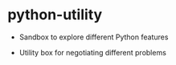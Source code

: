 # python-utility

* Sandbox to explore different Python features

* Utility box for negotiating different problems
